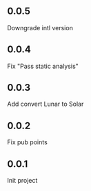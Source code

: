 ## 0.0.5
Downgrade intl version

## 0.0.4
Fix "Pass static analysis"

## 0.0.3
Add convert Lunar to Solar

## 0.0.2
Fix pub points

## 0.0.1
Init project